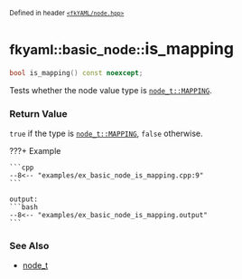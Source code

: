 <small>Defined in header [`<fkYAML/node.hpp>`](https://github.com/fktn-k/fkYAML/blob/develop/include/fkYAML/node.hpp)</small>

# <small>fkyaml::basic_node::</small>is_mapping

```cpp
bool is_mapping() const noexcept;
```

Tests whether the node value type is [`node_t::MAPPING`](node_t.md).  

### **Return Value**

`true` if the type is [`node_t::MAPPING`](node_t.md), `false` otherwise.  

???+ Example

    ```cpp
    --8<-- "examples/ex_basic_node_is_mapping.cpp:9"
    ```

    output:
    ```bash
    --8<-- "examples/ex_basic_node_is_mapping.output"
    ```

### **See Also**

* [node_t](node_t.md)
